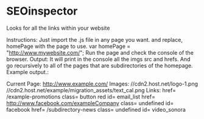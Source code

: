 # SEOinspector
Looks for all the links within your website

Instructions:
  Just import the .js file in any page you want. and replace, homePage with the page to use.
   var homePage = "http://www.mywebsite.com/";
  Run the page and check the console of the browser.
Output:
  It will print in the console all the imgs src and hrefs. And go recursively to all of the pages that are subdirectories of the homepage.
  Example output.:
  
   Current Page:  http://www.example.com/
    Images:
      //cdn2.host.net/logo-1.png
      //cdn2.host.net/example/migration_assets/text_cal.png
    Links:
      href= /example-promotions  class= button red  id= email_list
      href= http://www.facebook.com/exampleCompany  class= undefined  id= facebook
      href= /subdirectory-news  class= undefined  id= video_sonora
  
